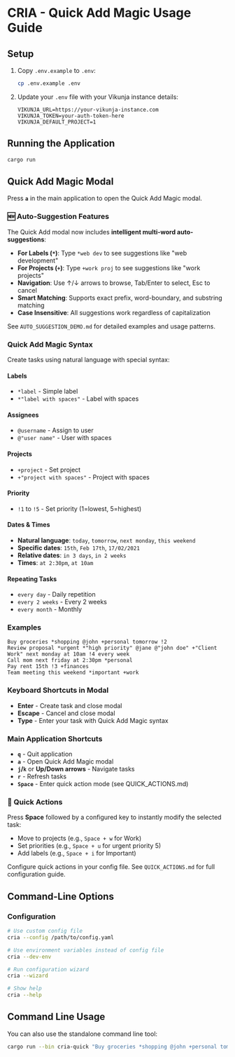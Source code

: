 # CRIA - Quick Add Magic Usage Guide

## Setup

1. Copy `.env.example` to `.env`:
   ```bash
   cp .env.example .env
   ```

2. Update your `.env` file with your Vikunja instance details:
   ```
   VIKUNJA_URL=https://your-vikunja-instance.com
   VIKUNJA_TOKEN=your-auth-token-here
   VIKUNJA_DEFAULT_PROJECT=1
   ```

## Running the Application

```bash
cargo run
```

## Quick Add Magic Modal

Press **`a`** in the main application to open the Quick Add Magic modal.

### 🆕 Auto-Suggestion Features

The Quick Add modal now includes **intelligent multi-word auto-suggestions**:

- **For Labels (`*`)**: Type `*web dev` to see suggestions like "web development"
- **For Projects (`+`)**: Type `+work proj` to see suggestions like "work projects" 
- **Navigation**: Use ↑/↓ arrows to browse, Tab/Enter to select, Esc to cancel
- **Smart Matching**: Supports exact prefix, word-boundary, and substring matching
- **Case Insensitive**: All suggestions work regardless of capitalization

See `AUTO_SUGGESTION_DEMO.md` for detailed examples and usage patterns.

### Quick Add Magic Syntax

Create tasks using natural language with special syntax:

#### Labels
- `*label` - Simple label
- `*"label with spaces"` - Label with spaces

#### Assignees  
- `@username` - Assign to user
- `@"user name"` - User with spaces

#### Projects
- `+project` - Set project
- `+"project with spaces"` - Project with spaces

#### Priority
- `!1` to `!5` - Set priority (1=lowest, 5=highest)

#### Dates & Times
- **Natural language**: `today`, `tomorrow`, `next monday`, `this weekend`
- **Specific dates**: `15th`, `Feb 17th`, `17/02/2021`
- **Relative dates**: `in 3 days`, `in 2 weeks`
- **Times**: `at 2:30pm`, `at 10am`

#### Repeating Tasks
- `every day` - Daily repetition
- `every 2 weeks` - Every 2 weeks
- `every month` - Monthly

### Examples

```
Buy groceries *shopping @john +personal tomorrow !2
Review proposal *urgent *"high priority" @jane @"john doe" +"Client Work" next monday at 10am !4 every week
Call mom next friday at 2:30pm *personal
Pay rent 15th !3 +finances
Team meeting this weekend *important +work
```

### Keyboard Shortcuts in Modal

- **Enter** - Create task and close modal
- **Escape** - Cancel and close modal
- **Type** - Enter your task with Quick Add Magic syntax

### Main Application Shortcuts

- **`q`** - Quit application
- **`a`** - Open Quick Add Magic modal
- **`j`/`k`** or **Up/Down arrows** - Navigate tasks
- **`r`** - Refresh tasks
- **`Space`** - Enter quick action mode (see QUICK_ACTIONS.md)

### 🚀 Quick Actions

Press **Space** followed by a configured key to instantly modify the selected task:
- Move to projects (e.g., `Space + w` for Work)
- Set priorities (e.g., `Space + u` for urgent priority 5)
- Add labels (e.g., `Space + i` for Important)

Configure quick actions in your config file. See `QUICK_ACTIONS.md` for full configuration guide.

## Command-Line Options

### Configuration
```bash
# Use custom config file
cria --config /path/to/config.yaml

# Use environment variables instead of config file
cria --dev-env

# Run configuration wizard
cria --wizard

# Show help
cria --help
```

## Command Line Usage

You can also use the standalone command line tool:

```bash
cargo run --bin cria-quick "Buy groceries *shopping @john +personal tomorrow !2"
```
